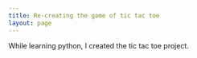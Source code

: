 ```yaml
---
title: Re-creating the game of tic tac toe
layout: page
---
```


While learning python, I created the tic tac toe project.
